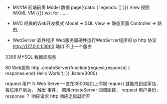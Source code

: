 - MVVM  前端前贵
Model 数据 page({data: {
    legends: []
}})
View  视图
WXML
VM    {{}}  wx: for ......
 
- MVC 经典的Web开发模式
Model => SQL
View =>  静态页面
Controller => 路由, 

- WebServer 软件程序
Web服务器硬件运行WebServer程序的
ip http 协议
http://127.0.0.1:3000 端口 不止一个服务

3306  MYSQL 数据库服务

80 Web服务
http
    .createServer(function(request,response) { 
        response.end('Hello World');
    }) 
    .listen(3000)

request 用户 N  Web Server一直在3000端口上伺服  request 就能找到这家店， 每位用户到达，
触发 事件， 调用createServer 回调函数， request 用户身份，
response ？ 响应请求 http 响应之后就断开

